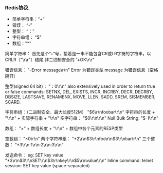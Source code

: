 ### Redis协议

 - 简单字符串：“+”
 - 错误： “-”
 - 整型： “：”
 - 字符串组： “$"
 - 数组："*"

简单字符串：
首先是个”+“号，接着是一串不能包含CR或LR字符的字符串，以CRLR（"\r\r"）结尾
非二进制安全的
”+OK\r\r"

错误信息：
"-Error message\r\n"
Error 为错误类型
message 为错误信息（空格隔开）

整型(signed 64 bit)：
“：0\r\n" 
also extensively used in order to return true or false
commands:
SETNX, DEL, EXISTS, INCR, INCRBY, DECR, DECRBY, DBSIZE, LASTSAVE, RENAMENX, MOVE, LLEN, SADD, SREM, SISMEMBER, SCARD.

字符串组：（二进制安全，最大长度512M）
"$6\r\nfoobar\r\n"
字符串的长度 + "\r\n" + 实际字符串 + "\r\n"
空字符串： "$0\r\n\r\n"
Null Bulk String: "$-1\r\n"

数组：
”×“ + 数组长度 + "\r\n" + 数组中各个元素的RESP类型

空数组： ”×0\r\n"
两个字符串组：
"*2\r\n$3\r\nfoo\r\n$3\r\nbar\r\n"
三个整数：
"*3\r\n:1\r\n:2\r\n:3\r\n"

发送命令：
eg: SET key value
"*3\r\n$3\r\nSET\r\n$3\r\nkey\r\n$5\r\nvalue\r\n"
Inline command:
telnet session: SET key value (space-separated)